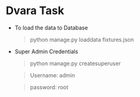 # Dvara Task

- To load the data to Database
	> python manage.py loaddata fixtures.json
- Super Admin Credentials
	> python manage.py createsuperuser
	
	> Username: admin
	
	> password: root
